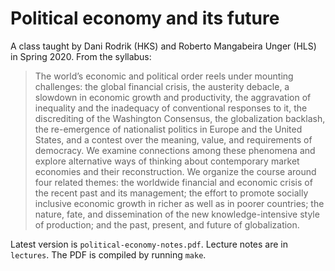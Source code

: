 # Political economy and its future

A class taught by Dani Rodrik (HKS) and Roberto Mangabeira Unger (HLS) in Spring 2020. From the syllabus:

> The world’s economic and political order reels under mounting challenges: the global financial crisis, the austerity debacle, a slowdown in economic growth and productivity, the aggravation of inequality and the inadequacy of conventional responses to it, the discrediting of the Washington Consensus, the globalization backlash, the re-emergence of nationalist politics in Europe and the United States, and a contest over the meaning, value, and requirements of democracy. We examine connections among these phenomena and explore alternative ways of thinking about contemporary market economies and their reconstruction. We organize the course around four related themes: the worldwide financial and economic crisis of the recent past and its management; the effort to promote socially inclusive economic growth in richer as well as in poorer countries; the nature, fate, and dissemination of the new knowledge-intensive style of production; and the past, present, and future of globalization.

Latest version is `political-economy-notes.pdf`. Lecture notes are in `lectures`. The PDF is compiled by running `make`.